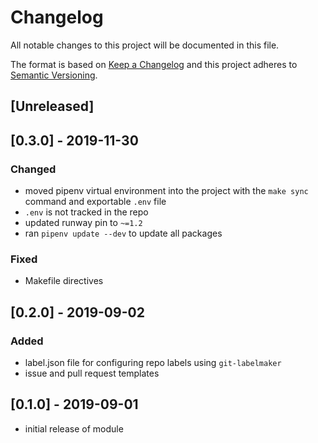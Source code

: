 # Changelog

All notable changes to this project will be documented in this file.

The format is based on [Keep a Changelog](http://keepachangelog.com/en/1.0.0/)
and this project adheres to [Semantic Versioning](http://semver.org/spec/v2.0.0.html).

## [Unreleased]

## [0.3.0] - 2019-11-30

### Changed

- moved pipenv virtual environment into the project with the `make sync` command and exportable `.env` file
- `.env` is not tracked in the repo
- updated runway pin to `~=1.2`
- ran `pipenv update --dev` to update all packages

### Fixed

- Makefile directives

## [0.2.0] - 2019-09-02

### Added

- label.json file for configuring repo labels using `git-labelmaker`
- issue and pull request templates

## [0.1.0] - 2019-09-01

- initial release of module

